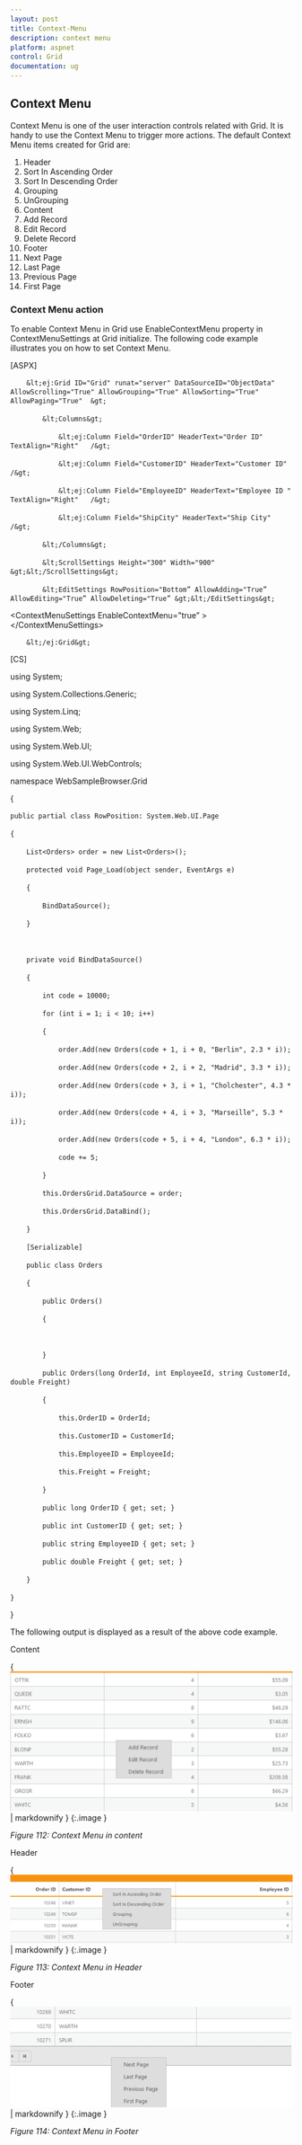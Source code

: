 ```yaml
---
layout: post
title: Context-Menu
description: context menu
platform: aspnet
control: Grid
documentation: ug
---
```


## Context Menu

Context Menu is one of the user interaction controls related with Grid. It is handy to use the Context Menu to trigger more actions. The default Context Menu items created for Grid are:

1. Header
1. Sort In Ascending Order
2. Sort In Descending Order
3. Grouping
4. UnGrouping
2. Content
1. Add Record
2. Edit Record
3. Delete Record                  
3. Footer 
1. Next Page     
2. Last Page
3. Previous Page
4. First Page
### Context Menu action


To enable Context Menu in Grid use EnableContextMenu property in ContextMenuSettings at Grid initialize. The following code example illustrates you on how to set Context Menu.



[ASPX]

        &lt;ej:Grid ID="Grid" runat="server" DataSourceID="ObjectData" AllowScrolling="True" AllowGrouping="True" AllowSorting="True" AllowPaging="True"  &gt;

            &lt;Columns&gt;

                &lt;ej:Column Field="OrderID" HeaderText="Order ID" TextAlign="Right"   /&gt;

                &lt;ej:Column Field="CustomerID" HeaderText="Customer ID" /&gt;

                &lt;ej:Column Field="EmployeeID" HeaderText="Employee ID " TextAlign="Right"   /&gt;

                &lt;ej:Column Field="ShipCity" HeaderText="Ship City" /&gt;

            &lt;/Columns&gt;

            &lt;ScrollSettings Height="300" Width="900" &gt;&lt;/ScrollSettings&gt;

            &lt;EditSettings RowPosition="Bottom” AllowAdding="True” AllowEditing="True” AllowDeleting="True” &gt;&lt;/EditSettings&gt;

&lt;ContextMenuSettings EnableContextMenu="true” &gt;&lt;/ContextMenuSettings&gt;

        &lt;/ej:Grid&gt;

[CS]

using System;

using System.Collections.Generic;

using System.Linq;

using System.Web;

using System.Web.UI;

using System.Web.UI.WebControls;



namespace WebSampleBrowser.Grid

{

    public partial class RowPosition: System.Web.UI.Page

    {

        List<Orders> order = new List<Orders>();

        protected void Page_Load(object sender, EventArgs e)

        {

            BindDataSource();

        }



        private void BindDataSource()

        {

            int code = 10000;

            for (int i = 1; i < 10; i++)

            {

                order.Add(new Orders(code + 1, i + 0, "Berlin", 2.3 * i));

                order.Add(new Orders(code + 2, i + 2, "Madrid", 3.3 * i));

                order.Add(new Orders(code + 3, i + 1, "Cholchester", 4.3 * i));

                order.Add(new Orders(code + 4, i + 3, "Marseille", 5.3 * i));

                order.Add(new Orders(code + 5, i + 4, "London", 6.3 * i));

                code += 5;

            }

            this.OrdersGrid.DataSource = order;

            this.OrdersGrid.DataBind();

        }

        [Serializable]

        public class Orders

        {

            public Orders()

            {



            }

            public Orders(long OrderId, int EmployeeId, string CustomerId, double Freight)

            {

                this.OrderID = OrderId;

                this.CustomerID = CustomerId;

                this.EmployeeID = EmployeeId;

                this.Freight = Freight;

            }

            public long OrderID { get; set; }

            public int CustomerID { get; set; }

            public string EmployeeID { get; set; }

            public double Freight { get; set; }

        }

    }

}



The following output is displayed as a result of the above code example.

Content

{ ![C:/Users/ApoorvahR/Desktop/1.png](Context-Menu_images/Context-Menu_img1.png) | markdownify }
{:.image }


_Figure 112: Context Menu in content_

Header

{ ![C:/Users/ApoorvahR/Desktop/2.png](Context-Menu_images/Context-Menu_img2.png) | markdownify }
{:.image }


_Figure 113: Context Menu in Header_

Footer

{ ![](Context-Menu_images/Context-Menu_img3.png) | markdownify }
{:.image }


_Figure 114: Context Menu in Footer_

